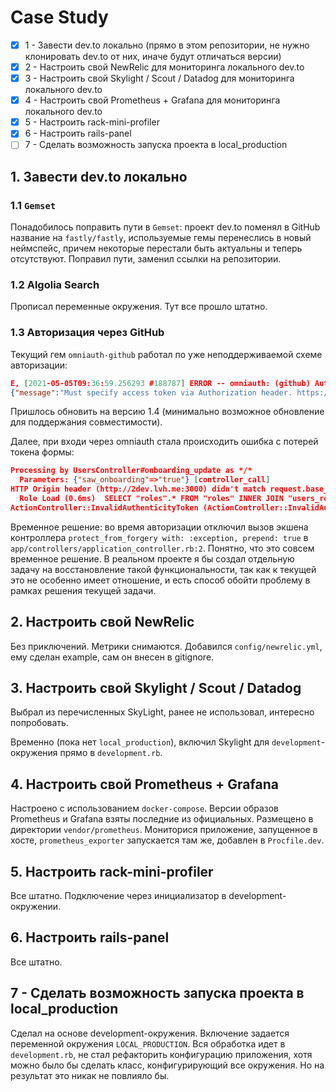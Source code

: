 # Case Study

- [x] 1 - Завести dev.to локально (прямо в этом репозитории, не нужно
      клонировать dev.to от них, иначе будут отличаться версии)
- [x] 2 - Настроить свой NewRelic для мониторинга локального dev.to
- [x] 3 - Настроить свой Skylight / Scout / Datadog для мониторинга
      локального dev.to
- [x] 4 - Настроить свой Prometheus + Grafana для мониторинга локального dev.to
- [x] 5 - Настроить rack-mini-profiler
- [x] 6 - Настроить rails-panel
- [ ] 7 - Сделать возможность запуска проекта в local_production

## 1. Завести dev.to локально

### 1.1 `Gemset`

Понадобилось поправить пути в `Gemset`: проект dev.to поменял в GitHub
название на `fastly/fastly`, используемые гемы перенеслись в новый неймспейс,
причем некоторые перестали быть актуальны и теперь отсутствуют.
Поправил пути, заменил ссылки на репозитории.

### 1.2 Algolia Search

Прописал переменные окружения. Тут все прошло штатно.

### 1.3 Авторизация через GitHub

Текущий гем `omniauth-github` работал по уже неподдерживаемой схеме авторизации:

```json
E, [2021-05-05T09:36:59.256293 #188787] ERROR -- omniauth: (github) Authentication failure! invalid_credentials: OAuth2::Error, :
{"message":"Must specify access token via Authorization header. https://developer.github.com/changes/2020-02-10-deprecating-auth-through-query-param","documentation_url":"https://docs.github.com/v3/#oauth2-token-sent-in-a-header"}
```

Пришлось обновить на версию 1.4 (минимально возможное обновление
для поддержания совместимости).

Далее, при входи через omniauth стала происходить ошибка с потерей токена формы:

```json
Processing by UsersController#onboarding_update as */*
  Parameters: {"saw_onboarding"=>"true"} [controller_call]
HTTP Origin header (http://2dev.lvh.me:3000) didn't match request.base_url (http://2dev.lvh.me:3000)
  Role Load (0.6ms)  SELECT "roles".* FROM "roles" INNER JOIN "users_roles" ON "roles"."id" = "users_roles"."role_id" WHERE "users_roles"."user_id" = $1 AND (((roles.name = 'super_admin') AND (roles.resource_type IS NULL) AND (roles.resource_id IS NULL)))  [["user_id", 11]] [sql_query]
ActionController::InvalidAuthenticityToken (ActionController::InvalidAuthenticityToken) [error]
```

Временное решение: во время авторизации отключил вызов экшена
контроллера `protect_from_forgery with: :exception, prepend: true`
в `app/controllers/application_controller.rb:2`.
Понятно, что это совсем временное решение.
В реальном проекте я бы создал отдельную задачу на восстановление
такой функциональности, так как к текущей это не особенно имеет отношение,
и есть способ обойти проблему в рамках решения текущей задачи.

## 2. Настроить свой NewRelic

Без приключений. Метрики снимаются.
Добавился `config/newrelic.yml`, ему сделан example, сам он внесен в gitignore.

## 3. Настроить свой Skylight / Scout / Datadog

Выбрал из перечисленных SkyLight, ранее не использовал, интересно попробовать.

Временно (пока нет `local_production`), включил Skylight для `development`-окружения
прямо в `development.rb`.

## 4. Настроить свой Prometheus + Grafana

Настроено с использованием `docker-compose`. Версии образов Prometheus и Grafana
взяты последние из официальных. Размещено в директории `vendor/prometheus`.
Мониторися приложение, запущенное в хосте, `prometheus_exporter` запускается там же,
добавлен в `Procfile.dev`.

## 5. Настроить rack-mini-profiler

Все штатно. Подключение через инициализатор в development-окружении.

## 6. Настроить rails-panel

Все штатно.

## 7 - Сделать возможность запуска проекта в local_production

Сделал на основе development-окружения. Включение задается переменной окружения
`LOCAL_PRODUCTION`. Вся обработка идет в `development.rb`, не стал рефакторить
конфигурацию приложения, хотя можно было бы сделать класс, конфигурирующий
все окружения. Но на результат это никак не повлияло бы.
